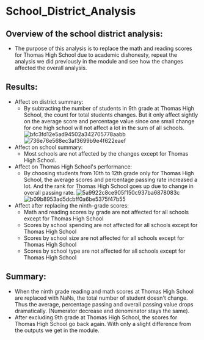 # School_District_Analysis
## Overview of the school district analysis:
  - The purpose of this analysis is to replace the math and reading scores for Thomas High School due to academic dishonesty, repeat the analysis we did previously in the module and see how the changes affected the overall analysis.
## Results:
  - Affect on district summary:
     - By subtracting the number of students in 9th grade at Thomas High School, the count for total students changes. But it only affect sightly on the average score and percentage value since one small change for one high school will not affect a lot in the sum of all schools.
     ![bfc3fd12e5ad94502a342705778aabb](https://user-images.githubusercontent.com/82785321/118420657-4a10ab00-b674-11eb-9480-b6d73e7af12c.png)
      ![736e76e568ec3af3699b9e4f622eaef](https://user-images.githubusercontent.com/82785321/118420675-5563d680-b674-11eb-9c0b-b90dc10c29bd.png)
  - Affect on school summary:
     - Most schools are not affected by the changes except for Thomas High School.
  - Affect on Thomas High School's performance:
     - By choosing students from 10th to 12th grade only for Thomas High School, the average scores and percentage passing rate increased a lot. And the rank for Thomas High School goes up due to change in overall passing rate.
     ![5a9922c8ce905f150c937ba6878083c](https://user-images.githubusercontent.com/82785321/118421441-12a2fe00-b676-11eb-97c6-0d85ab4941e8.png)
     ![b09b8953ad5dcbff0a6be5375f47b55](https://user-images.githubusercontent.com/82785321/118421451-1898df00-b676-11eb-942b-2e63c020cc25.png)
  - Affect after replacing the ninth-grade scores:
     - Math and reading scores by grade are not affected for all schools except for Thomas High School
     - Scores by school spending are not affected for all schools except for Thomas High School
     - Scores by school size are not affected for all schools except for Thomas High School
     - Scores by school type are not affected for all schools except for Thomas High School
## Summary:
  - When the ninth grade reading and math scores at Thomas High School are replaced with NaNs, the total number of student doesn't change. Thus the average, percentage passing and overall passing value drops dramatically. (Numerator decrease and denominator stays the same).
  - After excluding 9th grade at Thomas High School, the scores for Thomas High School go back again. With only a slight difference from the outputs we get in the module.
